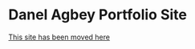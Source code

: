# Danel Agbey Portfolio Site
[This site has been moved here](https://daniel-agbey-porfolio.herokuapp.com/)
